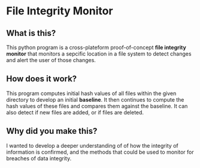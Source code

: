 # File Integrity Monitor
## What is this?
This python program is a cross-plateform proof-of-concept **file integrity monitor** that monitors a sepcific location in a file system to detect changes and alert the user of those changes.

## How does it work?
This program computes initial hash values of all files within the given directory to develop an initial **baseline**.  It then continues to compute the hash values of these files and compares them against the baseline.  It can also detect if new files are added, or if files are deleted.

## Why did you make this?
I wanted to develop a deeper understanding of of how the integrity of information is confirmed, and the methods that could be used to monitor for breaches of data integrity.
